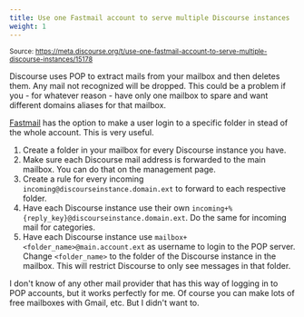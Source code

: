 ```yaml
---
title: Use one Fastmail account to serve multiple Discourse instances
weight: 1
---
```


<small class="doc-source">Source: https://meta.discourse.org/t/use-one-fastmail-account-to-serve-multiple-discourse-instances/15178</small>

Discourse uses POP to extract mails from your mailbox and then deletes them. Any mail not recognized will be dropped. This could be a problem if you - for whatever reason - have only one mailbox to spare and want different domains aliases for that mailbox.

[Fastmail](https://www.fastmail.fm/) has the option to make a user login to a specific folder in stead of the whole account. This is very useful.

 1. Create a folder in your mailbox for every Discourse instance you have.
 2. Make sure each Discourse mail address is forwarded to the main mailbox. You can do that on the management page.
 3. Create a rule for every incoming `incoming@discourseinstance.domain.ext` to forward to each respective folder.
 4. Have each Discourse instance use their own `incoming+%{reply_key}@discourseinstance.domain.ext`. Do the same for incoming mail for categories.
 5. Have each Discourse instance use `mailbox+<folder_name>@main.account.ext` as username to login to the POP server. Change `<folder_name>` to the folder of the Discourse instance in the mailbox. This will restrict Discourse to only see messages in that folder.

I don't know of any other mail provider that has this way of logging in to POP accounts, but it works perfectly for me. Of course you can make lots of free mailboxes with Gmail, etc. But I didn't want to.
